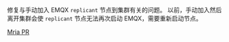 修复与手动加入 EMQX `replicant` 节点到集群有关的问题。
以前，手动加入然后离开集群会使 `replicant` 节点无法再次启动 EMQX，需要重新启动节点。

[Mria PR](https://github.com/emqx/mria/pull/128)
